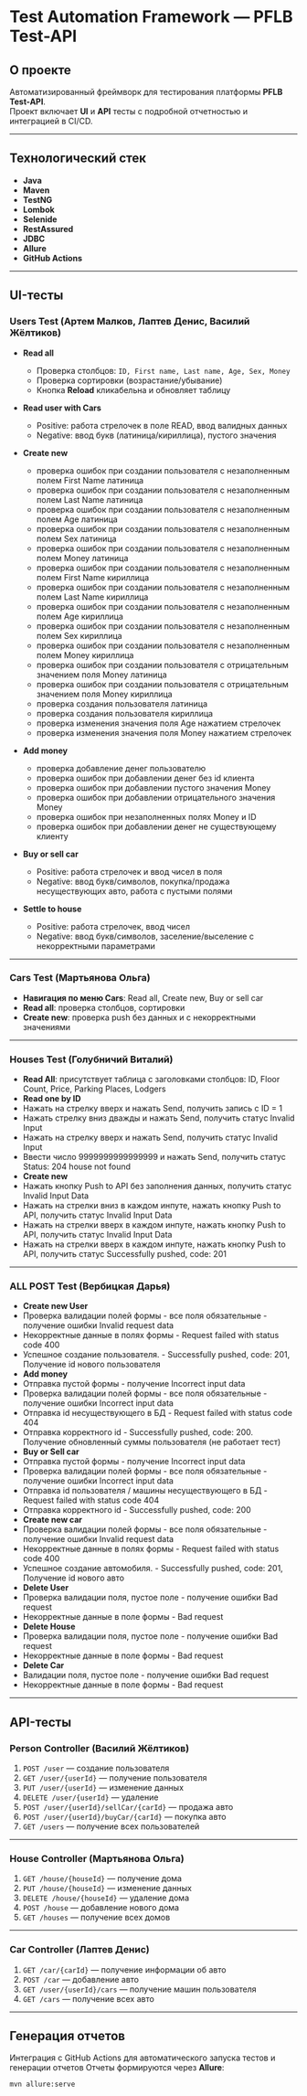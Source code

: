 # Test Automation Framework — PFLB Test-API

## О проекте
Автоматизированный фреймворк для тестирования платформы **PFLB Test-API**.  
Проект включает **UI** и **API** тесты с подробной отчетностью и интеграцией в CI/CD.

---

## Технологический стек
- **Java**
- **Maven**
- **TestNG**
- **Lombok**
- **Selenide**
- **RestAssured**
- **JDBC**
- **Allure**
- **GitHub Actions**

---

## UI-тесты

### Users Test (Артем Малков, Лаптев Денис, Василий Жёлтиков)
- **Read all**
   - Проверка столбцов: `ID, First name, Last name, Age, Sex, Money`
   - Проверка сортировки (возрастание/убывание)
   - Кнопка **Reload** кликабельна и обновляет таблицу

- **Read user with Cars**
   - Positive: работа стрелочек в поле READ, ввод валидных данных
   - Negative: ввод букв (латиница/кириллица), пустого значения

- **Create new**
   - проверка ошибок при создании пользователя с незаполненным полем  First Name латиница 
   - проверка ошибок при создании пользователя с незаполненным полем  Last Name латиница
   - проверка ошибок при создании пользователя с незаполненным полем  Age латиница 
   - проверка ошибок при создании пользователя с незаполненным полем  Sex латиница 
   - проверка ошибок при создании пользователя с незаполненным полем  Money латиница 
   - проверка ошибок при создании пользователя с незаполненным полем  First Name кириллица 
   - проверка ошибок при создании пользователя с незаполненным полем  Last Name кириллица 
   - проверка ошибок при создании пользователя с незаполненным полем  Age кириллица 
   - проверка ошибок при создании пользователя с незаполненным полем  Sex кириллица 
   - проверка ошибок при создании пользователя с незаполненным полем  Money кириллица
   - проверка ошибок при создании пользователя с отрицательным значением поля  Money латиница
   - проверка ошибок при создании пользователя с отрицательным значением поля  Money кириллица
   - проверка создания пользователя латиница
   - проверка создания пользователя кириллица
   - проверка изменения значения поля Age нажатием стрелочек 
   - проверка изменения значения поля Money нажатием стрелочек

- **Add money**
   - проверка добавление денег пользователю
   - проверка ошибок при добавлении денег без id клиента 
   - проверка ошибок при добавлении  пустого значения  Money 
   - проверка ошибок при добавлении  отрицательного  значения  Money 
   - проверка ошибок при незаполненных полях Money и ID 
   - проверка ошибок при добавлении денег не существующему клиенту

- **Buy or sell car**
   - Positive: работа стрелочек и ввод чисел в поля
   - Negative: ввод букв/символов, покупка/продажа несуществующих авто, работа с пустыми полями

- **Settle to house**
   - Positive: работа стрелочек, ввод чисел
   - Negative: ввод букв/символов, заселение/выселение с некорректными параметрами

---

### Cars Test (Мартьянова Ольга)
- **Навигация по меню Cars**: Read all, Create new, Buy or sell car
- **Read all**: проверка столбцов, сортировки
- **Create new**: проверка push без данных и с некорректными значениями

---

### Houses Test (Голубничий Виталий)
- **Read All**: присутствует таблица с заголовками столбцов: ID, Floor Count, Price, Parking Places, Lodgers
- **Read one by ID**
- Нажать на стрелку вверх и нажать Send, получить запись с ID = 1
- Нажать стрелку вниз дважды и нажать Send, получить статус Invalid Input
- Нажать на стрелку вверх и нажать Send, получить статус Invalid Input
- Ввести число 9999999999999999 и нажать Send, получить статус Status: 204 house not found
- **Create new**
- Нажать кнопку Push to API без заполнения данных, получить статус Invalid Input Data
- Нажать на стрелки вниз в каждом инпуте, нажать кнопку Push to API, получить статус Invalid Input Data
- Нажать на стрелки вверх в каждом инпуте, нажать кнопку Push to API, получить статус Invalid Input Data
- Нажать на стрелки вверх в каждом инпуте, нажать кнопку Push to API, получить статус Successfully pushed, code: 201

---

### ALL POST Test (Вербицкая Дарья)
- **Create new User**
- Проверка валидации полей формы -  все поля обязательные - получение ошибки Invalid request data
- Некорректные данные в полях формы - Request failed with status code 400
- Успешное создание пользователя. - Successfully pushed, code: 201, Получение id нового пользователя
- **Add money**
- Отправка пустой формы - получение Incorrect input data
- Проверка валидации полей формы -  все поля обязательные - получение ошибки Incorrect input data
- Отправка id несуществующего в БД - Request failed with status code 404
- Отправка корректного id -  Successfully pushed, code: 200. Получение обновленный суммы пользователя (не работает тест)
- **Buy or Sell car**
- Отправка пустой формы - получение Incorrect input data
- Проверка валидации полей формы -  все поля обязательные - получение ошибки Incorrect input data
- Отправка id пользователя / машины несуществующего в БД  - Request failed with status code 404
- Отправка корректного id -  Successfully pushed, code: 200
- **Create new car**
- Проверка валидации полей формы -  все поля обязательные - получение ошибки Invalid request data
- Некорректные данные в полях формы - Request failed with status code 400
- Успешное создание автомобиля. - Successfully pushed, code: 201, Получение id нового авто
- **Delete User**
- Проверка валидации поля, пустое поле - получение ошибки Bad request
- Некорректные данные в поле формы - Bad request
- **Delete House**
- Проверка валидации поля, пустое поле - получение ошибки Bad request
- Некорректные данные в поле формы - Bad request
- **Delete Car**
- Валидации поля, пустое поле - получение ошибки Bad request
- Некорректные данные в поле формы - Bad request

---

## API-тесты

### Person Controller (Василий Жёлтиков)
1. `POST /user` — создание пользователя
2. `GET /user/{userId}` — получение пользователя
3. `PUT /user/{userId}` — изменение данных
4. `DELETE /user/{userId}` — удаление
5. `POST /user/{userId}/sellCar/{carId}` — продажа авто
6. `POST /user/{userId}/buyCar/{carId}` — покупка авто
7. `GET /users` — получение всех пользователей

---

### House Controller (Мартьянова Ольга)
1. `GET /house/{houseId}` — получение дома
2. `PUT /house/{houseId}` — изменение данных
3. `DELETE /house/{houseId}` — удаление дома
4. `POST /house` — добавление нового дома
5. `GET /houses` — получение всех домов

---

### Car Controller (Лаптев Денис)
1. `GET /car/{carId}` — получение информации об авто
2. `POST /car` — добавление авто
3. `GET /user/{userId}/cars` — получение машин пользователя
4. `GET /cars` — получение всех авто

---

## Генерация отчетов
Интеграция с GitHub Actions для автоматического запуска тестов и генерации отчетов
Отчеты формируются через **Allure**:
```bash
mvn allure:serve
